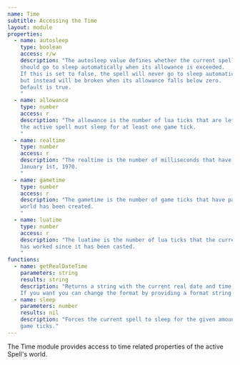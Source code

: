 ```yaml
---
name: Time
subtitle: Accessing the Time
layout: module
properties:
  - name: autosleep
    type: boolean
    access: r/w
    description: "The autosleep value defines whether the current spell
    should go to sleep automatically when its allowance is exceeded.
    If this is set to false, the spell will never go to sleep automatically,
    but instead will be broken when its allowance falls below zero.
    Default is true.
    "
  - name: allowance
    type: number
    access: r
    description: "The allowance is the number of lua ticks that are left before
    the active spell must sleep for at least one game tick.
    "
  - name: realtime
    type: number
    access: r
    description: "The realtime is the number of milliseconds that have passed since
    January 1st, 1970.
    "
  - name: gametime
    type: number
    access: r
    description: "The gametime is the number of game ticks that have passed since the
    world has been created.
    "
  - name: luatime
    type: number
    access: r
    description: "The luatime is the number of lua ticks that the current spell
    has worked since it has been casted.
    "
functions:
  - name: getRealDateTime
    parameters: string
    results: string
    description: "Returns a string with the current real date and time.
    If you want you can change the format by providing a format string."
  - name: sleep
    parameters: number
    results: nil
    description: "Forces the current spell to sleep for the given amount of
    game ticks."
---
```


The Time module provides access to time related properties of the active Spell's world.
